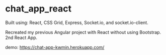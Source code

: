 # chat_app_react

Built using: React, CSS Grid, Express, Socket.io, and socket.io-client.

Recreated my previous Angular project with React without using Bootstrap. 2nd React App.

demo: https://chat-app-kwmin.herokuapp.com/

